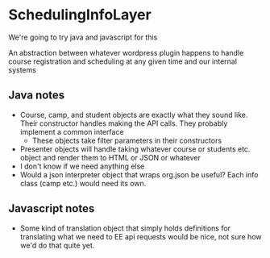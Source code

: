 # SchedulingInfoLayer

We're going to try java and javascript for this

An abstraction between whatever wordpress plugin happens to handle course registration and scheduling at any given time and our internal systems

## Java notes

 - Course, camp, and student objects are exactly what they sound like. Their constructor handles making the API calls. They probably implement a common interface
    - These objects take filter parameters in their constructors
 - Presenter objects will handle taking whatever course or students etc. object and render them to HTML or JSON or whatever
 - I don't know if we need anything else
 - Would a json interpreter object that wraps org.json be useful? Each info class (camp etc.) would need its own.

## Javascript notes
 - Some kind of translation object that simply holds definitions for translating what we need to EE api requests would be nice, not sure how we'd do that quite yet.

